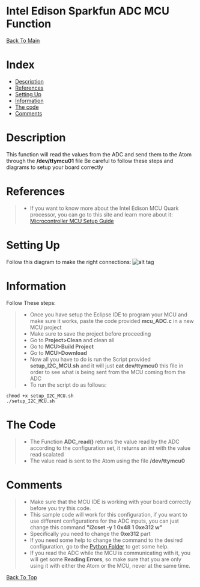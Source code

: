 Intel Edison Sparkfun ADC MCU Function
===================

[Back To Main](../README.md)

Index
=================

  * [Description](#description)
  * [References](#references)
  * [Setting Up](#setting-up)
  * [Information](#information)
  * [The code](#the-code)
  * [Comments](#comments)

Description
=================
This function will read the values from the ADC and send them to the Atom through the **/dev/ttymcu01** file
Be careful to follow these steps and diagrams to setup your board correctly


References
=================
> - If you want to know more about the Intel Edison MCU Quark processor, you can go to this site and learn more about it: [Microcontroller MCU Setup Guide](https://software.intel.com/en-us/creating-applications-with-mcu-sdk-for-intel-edison-board)


Setting Up
=================
Follow this diagram to make the right connections:
![alt tag](https://github.com/humberto-garza/SparkFunEdisonADC/blob/master/Diagrams/Sketch_MCU_ADC.jpg)

Information
=================
Follow These steps:
> - Once you have setup the Eclipse IDE to program your MCU and make sure it works, paste the code provided **mcu_ADC.c** in a new MCU project
> - Make sure to save the project before proceeding 
> - Go to **Project>Clean** and clean all
> - Go to **MCU>Build Project**
> - Go to **MCU>Download**
> - Now all you have to do is run the Script provided **setup_I2C_MCU.sh** and it will just **cat dev/ttymcu0** this file in order to see what is being sent from the MCU coming from the ADC
> - To run the script do as follows:

```
chmod +x setup_I2C_MCU.sh
./setup_I2C_MCU.sh
```

The Code
=================
> - The Function **ADC_read()** returns the value read by the ADC according to the configuration set, it returns an int with the value read scalated 
> - The value read is sent to the Atom using the file **/dev/ttymcu0**

Comments
=================
> - Make sure that the MCU IDE is working with your board correctly before you try this code.
> - This sample code will work for this configuration, if you want to use different configurations for the ADC inputs, you can just change this command **"i2cset -y 1 0x48 1 0xe312 w"** 
> - Specifically you need to change the **0xe312** part
> - If you need some help to change the command to the desired configuration, go to the  [Python Folder](../Python/README.md) to get some help.
> - If you read the ADC while the MCU is communicating with it, you will get some **Reading Errors**, so make sure that you are only using it with either the Atom or the MCU, never at the same time.

[Back To Top](#intel-edison-sparkfun-adc-mcu-function)
